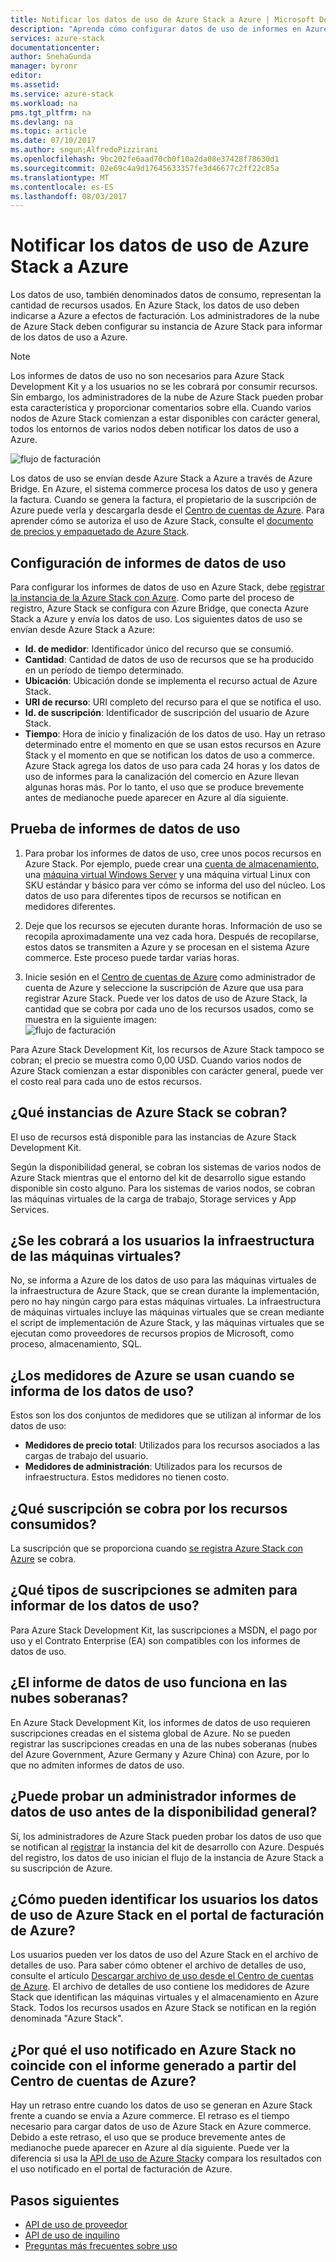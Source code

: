```yaml
---
title: Notificar los datos de uso de Azure Stack a Azure | Microsoft Docs
description: "Aprenda cómo configurar datos de uso de informes en Azure Stack."
services: azure-stack
documentationcenter: 
author: SnehaGunda
manager: byronr
editor: 
ms.assetid: 
ms.service: azure-stack
ms.workload: na
pms.tgt_pltfrm: na
ms.devlang: na
ms.topic: article
ms.date: 07/10/2017
ms.author: sngun;AlfredoPizzirani
ms.openlocfilehash: 9bc202fe6aad70cb0f10a2da08e37428f78630d1
ms.sourcegitcommit: 02e69c4a9d17645633357fe3d46677c2ff22c85a
ms.translationtype: MT
ms.contentlocale: es-ES
ms.lasthandoff: 08/03/2017
---
```

# <a name="report-azure-stack-usage-data-to-azure"></a>Notificar los datos de uso de Azure Stack a Azure 

Los datos de uso, también denominados datos de consumo, representan la cantidad de recursos usados. En Azure Stack, los datos de uso deben indicarse a Azure a efectos de facturación. Los administradores de la nube de Azure Stack deben configurar su instancia de Azure Stack para informar de los datos de uso a Azure.

> [!NOTE]
> Los informes de datos de uso no son necesarios para Azure Stack Development Kit y a los usuarios no se les cobrará por consumir recursos. Sin embargo, los administradores de la nube de Azure Stack pueden probar esta característica y proporcionar comentarios sobre ella. Cuando varios nodos de Azure Stack comienzan a estar disponibles con carácter general, todos los entornos de varios nodos deben notificar los datos de uso a Azure.

![flujo de facturación](media/azure-stack-usage-reporting/billing-flow.png)

Los datos de uso se envían desde Azure Stack a Azure a través de Azure Bridge. En Azure, el sistema commerce procesa los datos de uso y genera la factura. Cuando se genera la factura, el propietario de la suscripción de Azure puede verla y descargarla desde el [Centro de cuentas de Azure](https://account.windowsazure.com/Subscriptions). Para aprender cómo se autoriza el uso de Azure Stack, consulte el [documento de precios y empaquetado de Azure Stack](https://go.microsoft.com/fwlink/?LinkId=842847&clcid=0x409).

## <a name="set-up-usage-data-reporting"></a>Configuración de informes de datos de uso

Para configurar los informes de datos de uso en Azure Stack, debe [registrar la instancia de la Azure Stack con Azure](azure-stack-register.md). Como parte del proceso de registro, Azure Stack se configura con Azure Bridge, que conecta Azure Stack a Azure y envía los datos de uso. Los siguientes datos de uso se envían desde Azure Stack a Azure:

* **Id. de medidor**: Identificador único del recurso que se consumió.
* **Cantidad**: Cantidad de datos de uso de recursos que se ha producido en un período de tiempo determinado.
* **Ubicación**: Ubicación donde se implementa el recurso actual de Azure Stack.
* **URI de recurso**: URI completo del recurso para el que se notifica el uso. 
* **Id. de suscripción**: Identificador de suscripción del usuario de Azure Stack.
* **Tiempo**: Hora de inicio y finalización de los datos de uso. Hay un retraso determinado entre el momento en que se usan estos recursos en Azure Stack y el momento en que se notifican los datos de uso a commerce. Azure Stack agrega los datos de uso para cada 24 horas y los datos de uso de informes para la canalización del comercio en Azure llevan algunas horas más. Por lo tanto, el uso que se produce brevemente antes de medianoche puede aparecer en Azure al día siguiente.

## <a name="test-usage-data-reporting"></a>Prueba de informes de datos de uso 

1. Para probar los informes de datos de uso, cree unos pocos recursos en Azure Stack. Por ejemplo, puede crear una [cuenta de almacenamiento](azure-stack-provision-storage-account.md), una [máquina virtual Windows Server](azure-stack-provision-vm.md) y una máquina virtual Linux con SKU estándar y básico para ver cómo se informa del uso del núcleo. Los datos de uso para diferentes tipos de recursos se notifican en medidores diferentes.  

2. Deje que los recursos se ejecuten durante horas. Información de uso se recopila aproximadamente una vez cada hora. Después de recopilarse, estos datos se transmiten a Azure y se procesan en el sistema Azure commerce. Este proceso puede tardar varias horas.  

3. Inicie sesión en el [Centro de cuentas de Azure](https://account.windowsazure.com/Subscriptions) como administrador de cuenta de Azure y seleccione la suscripción de Azure que usa para registrar Azure Stack. Puede ver los datos de uso de Azure Stack, la cantidad que se cobra por cada uno de los recursos usados, como se muestra en la siguiente imagen:  
   ![flujo de facturación](media/azure-stack-usage-reporting/pricng-details.png)

Para Azure Stack Development Kit, los recursos de Azure Stack tampoco se cobran; el precio se muestra como 0,00 USD. Cuando varios nodos de Azure Stack comienzan a estar disponibles con carácter general, puede ver el costo real para cada uno de estos recursos. 

## <a name="which-azure-stack-instances-are-charged"></a>¿Qué instancias de Azure Stack se cobran?
El uso de recursos está disponible para las instancias de Azure Stack Development Kit. 

Según la disponibilidad general, se cobran los sistemas de varios nodos de Azure Stack mientras que el entorno del kit de desarrollo sigue estando disponible sin costo alguno. Para los sistemas de varios nodos, se cobran las máquinas virtuales de la carga de trabajo, Storage services y App Services. 

## <a name="are-users-charged-for-the-infrastructure-vms"></a>¿Se les cobrará a los usuarios la infraestructura de las máquinas virtuales?
No, se informa a Azure de los datos de uso para las máquinas virtuales de la infraestructura de Azure Stack, que se crean durante la implementación, pero no hay ningún cargo para estas máquinas virtuales. La infraestructura de máquinas virtuales incluye las máquinas virtuales que se crean mediante el script de implementación de Azure Stack, y las máquinas virtuales que se ejecutan como proveedores de recursos propios de Microsoft, como proceso, almacenamiento, SQL.

## <a name="what-azure-meters-are-used-when-reporting-usage-data"></a>¿Los medidores de Azure se usan cuando se informa de los datos de uso?
Estos son los dos conjuntos de medidores que se utilizan al informar de los datos de uso:  

* **Medidores de precio total**: Utilizados para los recursos asociados a las cargas de trabajo del usuario.  
* **Medidores de administración**: Utilizados para los recursos de infraestructura. Estos medidores no tienen costo.

## <a name="which-subscription-is-charged-for-the-resources-consumed"></a>¿Qué suscripción se cobra por los recursos consumidos?
La suscripción que se proporciona cuando [se registra Azure Stack con Azure](azure-stack-register.md) se cobra.

## <a name="what-types-of-subscriptions-are-supported-for-usage-data-reporting"></a>¿Qué tipos de suscripciones se admiten para informar de los datos de uso?
Para Azure Stack Development Kit, las suscripciones a MSDN, el pago por uso y el Contrato Enterprise (EA) son compatibles con los informes de datos de uso. 

## <a name="does-usage-data-reporting-work-in-sovereign-clouds"></a>¿El informe de datos de uso funciona en las nubes soberanas?
En Azure Stack Development Kit, los informes de datos de uso requieren suscripciones creadas en el sistema global de Azure. No se pueden registrar las suscripciones creadas en una de las nubes soberanas (nubes del Azure Government, Azure Germany y Azure China) con Azure, por lo que no admiten informes de datos de uso. 

## <a name="can-an-administrator-test-usage-data-reporting-before-ga"></a>¿Puede probar un administrador informes de datos de uso antes de la disponibilidad general?
Sí, los administradores de Azure Stack pueden probar los datos de uso que se notifican al [registrar](azure-stack-register.md) la instancia del kit de desarrollo con Azure. Después del registro, los datos de uso inician el flujo de la instancia de Azure Stack a su suscripción de Azure. 

## <a name="how-can-users-identify-azure-stack-usage-data-in-the-azure-billing-portal"></a>¿Cómo pueden identificar los usuarios los datos de uso de Azure Stack en el portal de facturación de Azure?
Los usuarios pueden ver los datos de uso del Azure Stack en el archivo de detalles de uso. Para saber cómo obtener el archivo de detalles de uso, consulte el artículo [Descargar archivo de uso desde el Centro de cuentas de Azure](../billing/billing-download-azure-invoice-daily-usage-date.md#download-usage-from-the-account-center-csv). El archivo de detalles de uso contiene los medidores de Azure Stack que identifican las máquinas virtuales y el almacenamiento en Azure Stack. Todos los recursos usados en Azure Stack se notifican en la región denominada "Azure Stack".

## <a name="why-doesnt-the-usage-reported-in-azure-stack-match-the-report-generated-from-azure-account-center"></a>¿Por qué el uso notificado en Azure Stack no coincide con el informe generado a partir del Centro de cuentas de Azure?
Hay un retraso entre cuando los datos de uso se generan en Azure Stack frente a cuando se envía a Azure commerce. El retraso es el tiempo necesario para cargar datos de uso de Azure Stack en Azure commerce. Debido a este retraso, el uso que se produce brevemente antes de medianoche puede aparecer en Azure al día siguiente. Puede ver la diferencia si usa la [API de uso de Azure Stack](azure-stack-provider-resource-api.md)y compara los resultados con el uso notificado en el portal de facturación de Azure.

## <a name="next-steps"></a>Pasos siguientes

* [API de uso de proveedor](azure-stack-provider-resource-api.md)  
* [API de uso de inquilino](azure-stack-tenant-resource-usage-api.md)
* [Preguntas más frecuentes sobre uso](azure-stack-usage-related-faq.md)